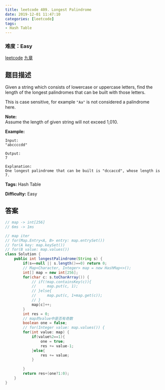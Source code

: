 ```yaml
---
title: leetcode 409. Longest Palindrome
date: 2019-12-01 11:47:10
categories: [leetcode]
tags:
- Hash Table
---
```

### 难度：Easy

<a href="https://leetcode.com/problems/longest-palindrome/">leetcode</a>
<a href="https://www.jiuzhang.com/solution/longest-palindrome/">九章</a>
## 题目描述
Given a string which consists of lowercase or uppercase letters, find the
length of the longest palindromes that can be built with those letters.

This is case sensitive, for example `"Aa"` is not considered a palindrome
here.

**Note:**  
Assume the length of given string will not exceed 1,010.

**Example:**
        
    Input:
    "abccccdd"
    
    Output:
    7
    
    Explanation:
    One longest palindrome that can be built is "dccaccd", whose length is 7.
    


**Tags:** Hash Table

**Difficulty:** Easy
## 答案
<!--more-->
```java
// map -> int[256]
// 6ms -> 1ms

// map iter
// for(Map.Entry<A, B> entry: map.entrySet())
// for(A key: map.keySet())
// for(B value: map.values())
class Solution {
    public int longestPalindrome(String s) {
        if(s==null || s.length()==0) return 0;
        // Map<Character, Integer> map = new HashMap<>();
        int[] map = new int[256];
        for(char c: s.toCharArray()) {
            // if(!map.containsKey(c)){
            //     map.put(c, 1);
            // }else{
            //     map.put(c, 1+map.get(c));
            // }
            map[c]++;
        }
        int res = 0;
        // map的value中是否有奇数
        boolean one = false;
        // for(Integer value: map.values()) {
        for(int value: map) {
            if(value%2==1){
                one = true;
                res += value-1;
            }else{
                res += value;
            }
            
        }
        return res+(one?1:0);
    }
}
```
